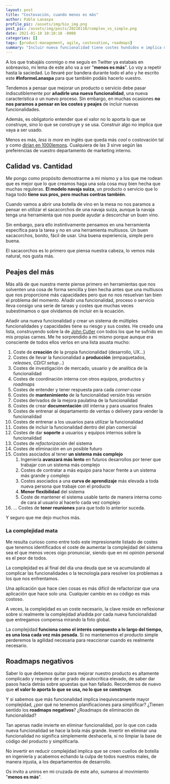 ```yaml
---
layout: post
title: "Costovación, cuando menos es más"
author: Pablo Lanaspa
profile_pic: /assets/img/bio_img.png
post_pic: /assets/img/posts/20210110/complex_vs_simple.png
date: 2021-01-10 10:10:10 -0000
categories: []
tags: [product-management, agile, costovation, roadmaps]
summary: "Incluir nueva funcionalidad tiene costes hundidos e implica más complejidad, pero no siempre aporta más valor."
---
```


A los que trabajáis conmigo o me seguís en Twitter ya estabais en sobreaviso, mi lema de este año va a ser "**menos es más**". Lo voy a repetir hasta la saciedad. Lo llevaré por bandera durante todo el año y he escrito este **#InformeLanaspa** para que también podáis hacerlo vuestro.

Tendemos a pensar que mejorar un producto o servicio debe pasar indiscutiblemente por **añadirle una nueva funcionalidad**, una nueva característica o un nuevo proceso. Sin embargo, en muchas ocasiones **no nos paramos a pensar en los costes y peajes** de incluir nuevas funcionalidades.

Además, es obligatorio entender que el valor no lo aporta lo que se construye, sino lo que se construye y se usa. Construir algo no implica que vaya a ser usado.

Menos es más, *less is more* en inglés que queda más *cool* o costovación tal y como [dirían en 1000lemons](https://1000lemons.com/lemon-109-innovating-in-costs/). Cualquiera de las 3 sirve según las preferencias de vuestro departamento de marketing interno.

## Calidad vs. Cantidad

Me pongo como propósito demostrarme a mi mismo y a los que me rodean que es mejor que lo que creamos haga una sola cosa muy bien hecha que muchas reguleras. **El modelo navaja suiza**, un producto o servicio que lo haga todo **tiene sus pros, pero muchas contras también**.

Cuando vamos a abrir una botella de vino en la mesa no nos paramos a pensar en utilizar el sacacorchos de una navaja suiza, aunque la navaja tenga una herramienta que nos puede ayudar a descorchar un buen vino.

Sin embargo, para ello instintivamente pensamos en una herramienta específica para la tarea y no en una herramienta multiusos. Un buen sacacorchos, bonito, fácil de usar. Una buena experiencia, simple pero buena. 

El sacacorchos es lo primero que piensa nuestra cabeza, lo vemos más natural, nos gusta más.

## Peajes del más

Más allá de que nuestra mente piense primero en herramientas que nos solventen una cosa de forma sencilla y bien hecha antes que una multiusos que nos proporcione más capacidades pero que no nos resuelvan tan bien el problema del momento. Añadir una funcionalidad, proceso o servicio lleva consigo una serie de tareas y costes que muchas veces subestimamos o que olvidamos de incluir en la ecuación.

Añadir una nueva funcionalidad y crear un sistema de múltiples funcionalidades y capacidades tiene su riesgo y sus costes. He creado una lista, construyendo sobre la de [John Cutler](https://twitter.com/johncutlefish/status/1335822976957247489) con todos los que he sufrido en mis propias carnes. Me he sorprendido a mi mismo porque aunque era consciente de todos ellos verlos en una lista asusta mucho:
1. Coste de **creación** de la propia funcionalidad (desarrollo, UX...)
1. Costes de llevar la funcionalidad a **producción** (empaquetados, *releases*, *CD/CI setup*...)
1. Costes de investigación de mercado, usuario y de analítica de la funcionalidad
1. Costes de coordinación interna con otros equipos, productos y *roadmaps*
1. Costes de entender y tener respuesta para cada *corner-case*
1. Costes de **mantenimiento** de la funcionalidad versión trás versión
1. Costes derivados de la mejora paulatina de la funcionalidad
1. Costes de crear **documentación** útil interna y para usuarios finales
1. Costes de entrenar al departamento de ventas o delivery para vender la funcionalidad
1. Costes de entrenar a los usuarios para utilizar la funcionalidad
1. Costes de incluir la funcionalidad dentro del plan comercial
1. Costes de dar **soporte** a usuarios y equipos internos sobre la funcionalidad
1. Costes de *refactorización* del sistema
1. Costes de eliminación en un posible futuro
1. Costes asociados al tener **un sistema más complejo**
    1. Ingeniería **avanzará más lento** en futuros desarrollos por tener que trabajar con un sistema más complejo
    1. Costes de contratar a más equipo para hacer frente a un sistema más grande y complejo
    1. Costes asociados a una **curva de aprendizaje** más elevada a toda nueva persona que trabaje con el producto
    1. **Menor flexibilidad** del sistema
    1. Coste de mantener el sistema usable tanto de manera interna como de cara al usuario al hacerlo cada vez complejo
1. ... Costes de **tener reuniones** para que todo lo anterior suceda.

Y seguro que me dejo muchos más.


### La complejidad mata

Me resulta curioso como entre todo este impresionante listado de costes que tenemos identificados el coste de aumentar la complejidad del sistema sea el que menos veces oigo pronunciar, siendo que en mi opinión personal es el peor de todos.

La complejidad es al final del día una deuda que se va acumulando al complicar las funcionalidades o la tecnología para resolver los problemas a los que nos enfrentamos.

Una aplicación que hace cien cosas es más difícil de refactorizar que una aplicación que hace solo una. Cualquier cambio en su código es más costoso.

A veces, la complejidad es un coste necesario, la clave reside en reflexionar sobre si realmente la complejidad añadida por cada nueva funcionalidad que entregamos compensa mirando la foto global.

La complejidad **funciona como el interés compuesto a lo largo del tiempo, es una losa cada vez más pesada**. Si no mantenemos el producto simple perderemos la agilidad necesaria para reaccionar cuando es realmente necesario.


## Roadmaps negativos

Saber lo que debemos quitar para mejorar nuestro producto es altamente complicado y requiere de un grado de autocrítica elevado, de saber dar pasos hacía detrás sobre apuestas que han fallado. Recordemos de nuevo que **el valor lo aporta lo que se usa, no lo que se construye**.

Y si sabemos que más funcionalidad implica inequívocamente mayor complejidad, ¿por qué no tenemos planificaciones para simplificar? ¿Tienen sentido los **roadmaps negativos**? ¿Roadmaps de eliminación de funcionalidad?

Tan apenas nadie invierte en eliminar funcionalidad, por lo que con cada nueva funcionalidad se hace la bola más grande. Invertir en eliminar una funcionalidad no significa simplemente deshacerla, si no limpiar la base de código del producto y simplificarla.

No invertir en reducir complejidad implica que se creen cuellos de botella en ingeniería y acabemos echando la culpa de todos nuestros males, de manera injusta, a los departamentos de desarrollo.

Os invito a uniros en mi cruzada de este año, sumaros al movimiento "**menos es más**".


